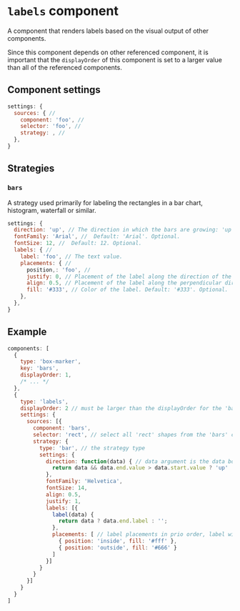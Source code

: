# `labels` component

A component that renders labels based on the visual output of other components.

Since this component depends on other referenced component, it is important that the `displayOrder` of this component is set to a larger value than all of the referenced components.

## Component settings

```js
settings: {
  sources: { // 
    component: 'foo', // 
    selector: 'foo', // 
    strategy: , // 
  },
}
```

## Strategies

### `bars`

A strategy used primarily for labeling the rectangles in a bar chart, histogram, waterfall or similar.

```js
settings: {
  direction: 'up', // The direction in which the bars are growing: 'up', or 'down'. Default: 'up'. Optional.
  fontFamily: 'Arial', //  Default: 'Arial'. Optional.
  fontSize: 12, //  Default: 12. Optional.
  labels: { // 
    label: 'foo', // The text value.
    placements: { // 
      position,: 'foo', // 
      justify: 0, // Placement of the label along the direction of the bar. Default: 0. Optional.
      align: 0.5, // Placement of the label along the perpendicular direction of the bar. Default: 0.5. Optional.
      fill: '#333', // Color of the label. Default: '#333'. Optional.
    },
  },
}
```

## Example

```js
components: [
  {
    type: 'box-marker',
    key: 'bars',
    displayOrder: 1,
    /* ... */
  },
  {
    type: 'labels',
    displayOrder: 2 // must be larger than the displayOrder for the 'bars' component
    settings: {
      sources: [{
        component: 'bars',
        selector: 'rect', // select all 'rect' shapes from the 'bars' component
        strategy: {
          type: 'bar', // the strategy type
          settings: {
            direction: function(data) { // data argument is the data bound to the shape in the referenced component
              return data && data.end.value > data.start.value ? 'up' : 'down'
            },
            fontFamily: 'Helvetica',
            fontSize: 14,
            align: 0.5,
            justify: 1,
            labels: [{
              label(data) {
                return data ? data.end.label : '';
              },
              placements: [ // label placements in prio order, label will be placed in the first place it fits into
                { position: 'inside', fill: '#fff' },
                { position: 'outside', fill: '#666' }
              ]
            }]
          }
        }
      }]
    }
  }
]
